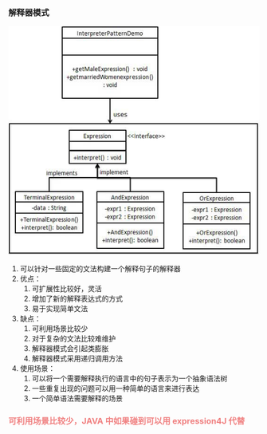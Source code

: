 ### 解释器模式

![](img.png)

1. 可以针对一些固定的文法构建一个解释句子的解释器
2. 优点：
      1) 可扩展性比较好，灵活
      2) 增加了新的解释表达式的方式
      3) 易于实现简单文法
3. 缺点：
      1) 可利用场景比较少
      2) 对于复杂的文法比较难维护
      3) 解释器模式会引起类膨胀
      4) 解释器模式采用递归调用方法
4. 使用场景：
      1) 可以将一个需要解释执行的语言中的句子表示为一个抽象语法树
      2) 一些重复出现的问题可以用一种简单的语言来进行表达
      3) 一个简单语法需要解释的场景
### <font color=LightCoral> 可利用场景比较少，JAVA 中如果碰到可以用 expression4J 代替 </font>